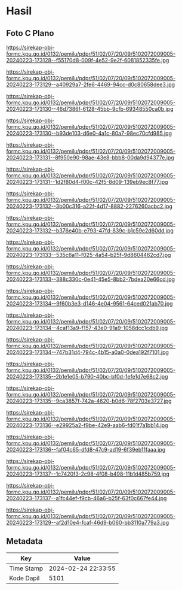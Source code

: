 # Hasil

## Foto C Plano

https://sirekap-obj-formc.kpu.go.id/0132/pemilu/pdpr/51/02/07/20/09/5102072009005-20240223-173128--f55170d8-009f-4e52-9e2f-6081852335fe.jpg

https://sirekap-obj-formc.kpu.go.id/0132/pemilu/pdpr/51/02/07/20/09/5102072009005-20240223-173129--a40929a7-2fe6-4469-94cc-d0c80658dee3.jpg

https://sirekap-obj-formc.kpu.go.id/0132/pemilu/pdpr/51/02/07/20/09/5102072009005-20240223-173130--46d7386f-6128-45bb-9cfb-69348550ca0b.jpg

https://sirekap-obj-formc.kpu.go.id/0132/pemilu/pdpr/51/02/07/20/09/5102072009005-20240223-173130--b93de103-d6e0-4a1c-80a7-98ec70cfd985.jpg

https://sirekap-obj-formc.kpu.go.id/0132/pemilu/pdpr/51/02/07/20/09/5102072009005-20240223-173131--8f950e90-98ae-43e8-bbb8-00da9d94377e.jpg

https://sirekap-obj-formc.kpu.go.id/0132/pemilu/pdpr/51/02/07/20/09/5102072009005-20240223-173131--1d2f80d4-f00c-42f5-8d09-139eb9ec8f77.jpg

https://sirekap-obj-formc.kpu.go.id/0132/pemilu/pdpr/51/02/07/20/09/5102072009005-20240223-173132--3b00c316-a22f-4d17-8882-2276260acbc2.jpg

https://sirekap-obj-formc.kpu.go.id/0132/pemilu/pdpr/51/02/07/20/09/5102072009005-20240223-173132--b376e40b-e793-47fd-839c-b1c59e2d60dd.jpg

https://sirekap-obj-formc.kpu.go.id/0132/pemilu/pdpr/51/02/07/20/09/5102072009005-20240223-173133--535c6a11-f025-4a54-b25f-9d8604462cd7.jpg

https://sirekap-obj-formc.kpu.go.id/0132/pemilu/pdpr/51/02/07/20/09/5102072009005-20240223-173133--388c330c-0e41-45e5-8bb2-7bdea20e66cd.jpg

https://sirekap-obj-formc.kpu.go.id/0132/pemilu/pdpr/51/02/07/20/09/5102072009005-20240223-173134--9f60b3e3-d146-4e04-9561-64ced021ab70.jpg

https://sirekap-obj-formc.kpu.go.id/0132/pemilu/pdpr/51/02/07/20/09/5102072009005-20240223-173134--4caf13a9-f157-43e0-91a9-1058dcc1cdb9.jpg

https://sirekap-obj-formc.kpu.go.id/0132/pemilu/pdpr/51/02/07/20/09/5102072009005-20240223-173134--747b31d4-794c-4b15-a0a0-0dea192f7101.jpg

https://sirekap-obj-formc.kpu.go.id/0132/pemilu/pdpr/51/02/07/20/09/5102072009005-20240223-173135--2b1e1e05-b790-40bc-bf0d-1efe1d7e68c2.jpg

https://sirekap-obj-formc.kpu.go.id/0132/pemilu/pdpr/51/02/07/20/09/5102072009005-20240223-173135--9ca3857f-742a-4620-b0d6-78f2703e3727.jpg

https://sirekap-obj-formc.kpu.go.id/0132/pemilu/pdpr/51/02/07/20/09/5102072009005-20240223-173136--e29925a2-f9be-42e9-aab6-fd01f7a1bb14.jpg

https://sirekap-obj-formc.kpu.go.id/0132/pemilu/pdpr/51/02/07/20/09/5102072009005-20240223-173136--faf04c65-dfd8-47c9-ad19-6f39eb11faaa.jpg

https://sirekap-obj-formc.kpu.go.id/0132/pemilu/pdpr/51/02/07/20/09/5102072009005-20240223-173137--1c7420f3-2c98-4f08-b498-11b1d485b759.jpg

https://sirekap-obj-formc.kpu.go.id/0132/pemilu/pdpr/51/02/07/20/09/5102072009005-20240223-173137--a1fc44ef-f9cb-46a6-b25f-63f0c667fe44.jpg

https://sirekap-obj-formc.kpu.go.id/0132/pemilu/pdpr/51/02/07/20/09/5102072009005-20240223-173129--af2d10e4-fcaf-46d9-b060-bb3110a779a3.jpg


## Metadata

| Key        | Value               |
| ---------- | ------------------- |
| Time Stamp | 2024-02-24 22:33:55 |
| Kode Dapil | 5101                |



